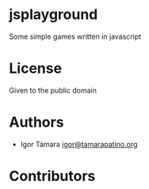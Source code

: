 jsplayground
============

Some simple games written in javascript

License
=======

Given to the public domain

Authors
=======

* Igor Támara <igor@tamarapatino.org>

Contributors
============
